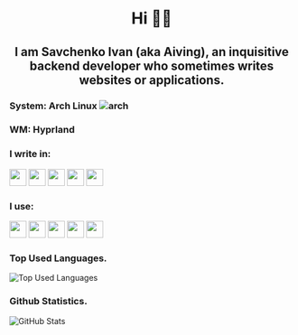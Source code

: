 <h1 align="center">Hi 👋🏻</h1>
<h2 align="center">I am Savchenko Ivan (aka Aiving), an inquisitive backend developer who sometimes writes websites or applications.</h1>

### System: Arch Linux ![arch](https://github.com/Aiving/Aiving/assets/73419411/6bf8e8ff-00a5-470e-8708-e0f34c242c17)
### WM: Hyprland

### I write in:
<img src="https://github.com/Aiving/Aiving/assets/73419411/03465a82-f37b-41e9-916d-31203b20223c" height="30" />
<img src="https://github.com/Aiving/Aiving/assets/73419411/756f394b-21a7-4534-b5ed-b64b4ce0c5bb" height="30" />
<img src="https://github.com/Aiving/Aiving/assets/73419411/8b832be6-dcc2-423a-8774-149ac3222a63" height="30" />
<img src="https://github.com/Aiving/Aiving/assets/73419411/1899fcfe-85be-4dd9-9e98-721b9af56e14" height="30" />
<img src="https://github.com/Aiving/Aiving/assets/73419411/c65a502b-416e-4ca0-a2c7-635c1c824ff0" height="30" />

### I use:
<img src="https://github.com/Aiving/Aiving/assets/73419411/f14c8e36-baba-46ea-afc3-15c57e3e49b2" height="30" />
<img src="https://github.com/Aiving/Aiving/assets/73419411/94127222-e8b8-4466-b989-4b6be429860f" height="30" />
<img src="https://github.com/Aiving/Aiving/assets/73419411/407bd4c0-d390-4c21-ac65-4ee4df1ad95c" height="30" />
<img src="https://github.com/Aiving/Aiving/assets/73419411/8ec64594-9218-4070-b8f5-17ffd449862c" height="30" />
<img src="https://github.com/Aiving/Aiving/assets/73419411/861495fb-9afa-4163-b116-c91c495defac" height="30" />

### Top Used Languages.
![Top Used Languages](https://github-readme-stats.vercel.app/api/top-langs/?username=Aiving&layout=donut&bg_color=1a1112&border_color=9f8c8d&title_color=ffb2ba&text_color=e5bdc0)
### Github Statistics.
![GitHub Stats](https://github-readme-stats.vercel.app/api?username=Aiving&show_icons=true&bg_color=1a1112&border_color=9f8c8d&title_color=ffb2ba&text_color=e5bdc0&icon_color=ffb2ba)
